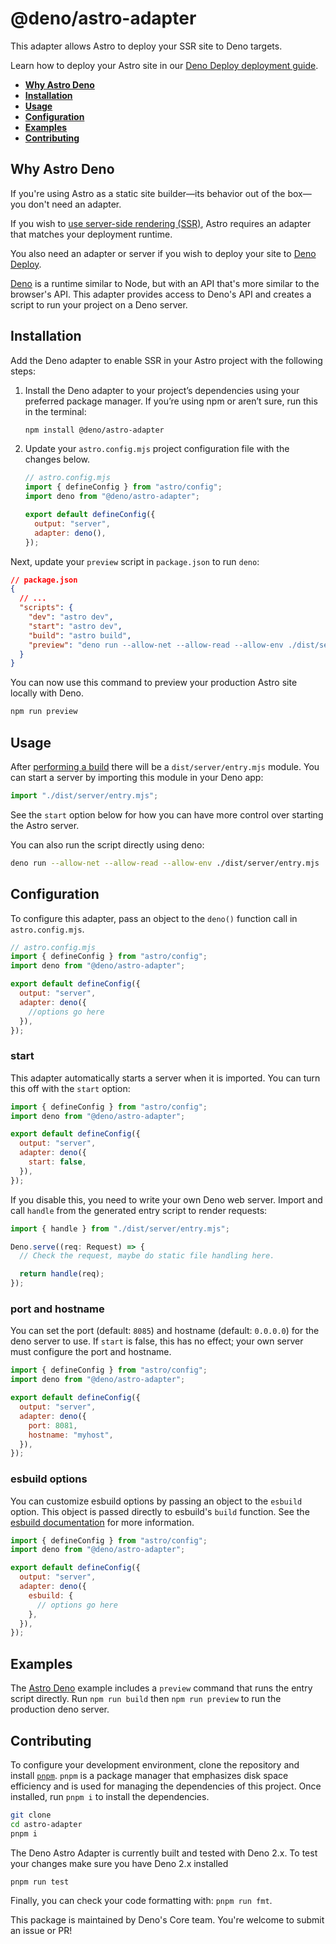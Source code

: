 # @deno/astro-adapter

This adapter allows Astro to deploy your SSR site to Deno targets.

Learn how to deploy your Astro site in our
[Deno Deploy deployment guide](https://docs.astro.build/en/guides/deploy/deno/).

- <strong> [Why Astro Deno](#why-astro-deno)</strong>
- <strong> [Installation](#installation)</strong>
- <strong> [Usage](#usage)</strong>
- <strong> [Configuration](#configuration)</strong>
- <strong> [Examples](#examples)</strong>
- <strong> [Contributing](#contributing)</strong>

## Why Astro Deno

If you're using Astro as a static site builder—its behavior out of the box—you
don't need an adapter.

If you wish to
[use server-side rendering (SSR)](https://docs.astro.build/en/guides/server-side-rendering/),
Astro requires an adapter that matches your deployment runtime.

You also need an adapter or server if you wish to deploy your site to
[Deno Deploy](https://deno.com/deploy).

[Deno](https://deno.com/) is a runtime similar to Node, but with an API that's
more similar to the browser's API. This adapter provides access to Deno's API
and creates a script to run your project on a Deno server.

## Installation

Add the Deno adapter to enable SSR in your Astro project with the following
steps:

1. Install the Deno adapter to your project’s dependencies using your preferred
   package manager. If you’re using npm or aren’t sure, run this in the
   terminal:

   ```bash
   npm install @deno/astro-adapter
   ```

1. Update your `astro.config.mjs` project configuration file with the changes
   below.

   ```js ins={3,6-7}
   // astro.config.mjs
   import { defineConfig } from "astro/config";
   import deno from "@deno/astro-adapter";

   export default defineConfig({
     output: "server",
     adapter: deno(),
   });
   ```

Next, update your `preview` script in `package.json` to run `deno`:

```json ins={8}
// package.json
{
  // ...
  "scripts": {
    "dev": "astro dev",
    "start": "astro dev",
    "build": "astro build",
    "preview": "deno run --allow-net --allow-read --allow-env ./dist/server/entry.mjs"
  }
}
```

You can now use this command to preview your production Astro site locally with
Deno.

```bash
npm run preview
```

## Usage

After
[performing a build](https://docs.astro.build/en/guides/deploy/#building-your-site-locally)
there will be a `dist/server/entry.mjs` module. You can start a server by
importing this module in your Deno app:

```js
import "./dist/server/entry.mjs";
```

See the `start` option below for how you can have more control over starting the
Astro server.

You can also run the script directly using deno:

```sh
deno run --allow-net --allow-read --allow-env ./dist/server/entry.mjs
```

## Configuration

To configure this adapter, pass an object to the `deno()` function call in
`astro.config.mjs`.

```js
// astro.config.mjs
import { defineConfig } from "astro/config";
import deno from "@deno/astro-adapter";

export default defineConfig({
  output: "server",
  adapter: deno({
    //options go here
  }),
});
```

### start

This adapter automatically starts a server when it is imported. You can turn
this off with the `start` option:

```js
import { defineConfig } from "astro/config";
import deno from "@deno/astro-adapter";

export default defineConfig({
  output: "server",
  adapter: deno({
    start: false,
  }),
});
```

If you disable this, you need to write your own Deno web server. Import and call
`handle` from the generated entry script to render requests:

```ts
import { handle } from "./dist/server/entry.mjs";

Deno.serve((req: Request) => {
  // Check the request, maybe do static file handling here.

  return handle(req);
});
```

### port and hostname

You can set the port (default: `8085`) and hostname (default: `0.0.0.0`) for the
deno server to use. If `start` is false, this has no effect; your own server
must configure the port and hostname.

```js
import { defineConfig } from "astro/config";
import deno from "@deno/astro-adapter";

export default defineConfig({
  output: "server",
  adapter: deno({
    port: 8081,
    hostname: "myhost",
  }),
});
```

### esbuild options

You can customize esbuild options by passing an object to the `esbuild` option.
This object is passed directly to esbuild's `build` function. See the
[esbuild documentation](https://esbuild.github.io/api/#build) for more
information.

```js
import { defineConfig } from "astro/config";
import deno from "@deno/astro-adapter";

export default defineConfig({
  output: "server",
  adapter: deno({
    esbuild: {
      // options go here
    },
  }),
});
```

## Examples

The [Astro Deno](https://github.com/withastro/astro/tree/main/examples/deno)
example includes a `preview` command that runs the entry script directly. Run
`npm run build` then `npm run preview` to run the production deno server.

## Contributing

To configure your development environment, clone the repository and install
[`pnpm`](https://pnpm.io/). `pnpm` is a package manager that emphasizes disk
space efficiency and is used for managing the dependencies of this project. Once
installed, run `pnpm i` to install the dependencies.

```sh
git clone
cd astro-adapter
pnpm i
```

The Deno Astro Adapter is currently built and tested with Deno 2.x. To test your
changes make sure you have Deno 2.x installed

```sh
pnpm run test
```

Finally, you can check your code formatting with: `pnpm run fmt`.

This package is maintained by Deno's Core team. You're welcome to submit an
issue or PR!
